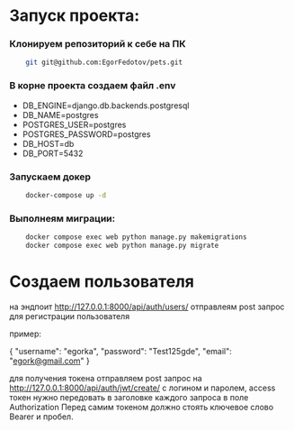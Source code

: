# Запуск проекта:

### Клонируем репозиторий к себе на ПК

```bash
    git git@github.com:EgorFedotov/pets.git
```

### В корне проекта создаем файл .env

- DB_ENGINE=django.db.backends.postgresql
- DB_NAME=postgres
- POSTGRES_USER=postgres
- POSTGRES_PASSWORD=postgres
- DB_HOST=db
- DB_PORT=5432

### Запускаем докер

```bash
    docker-compose up -d
```

### Выполнеям миграции:

```bash
    docker compose exec web python manage.py makemigrations
    docker compose exec web python manage.py migrate
```

# Создаем пользователя 

на эндпоит http://127.0.0.1:8000/api/auth/users/ отправлеям post запрос для регистрации пользователя

пример: 

{
    "username": "egorka",
    "password": "Test125gde",
    "email": "egork@gmail.com"
}

для получения токена отправляем post запрос на http://127.0.0.1:8000/api/auth/jwt/create/ с логином и паролем,
access токен нужно передовать в заголовке каждого запроса в поле Authorization Перед самим токеном должно стоять ключевое слово Bearer и пробел.
